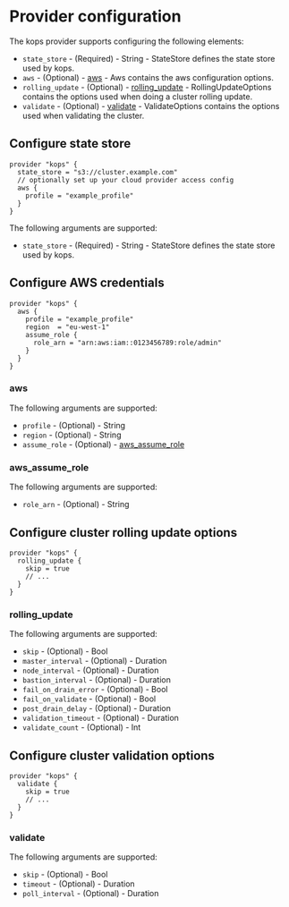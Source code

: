 # Provider configuration

The kops provider supports configuring the following elements:
- `state_store` - (Required) - String - StateStore defines the state store used by kops.
- `aws` - (Optional) - [aws](#aws) - Aws contains the aws configuration options.
- `rolling_update` - (Optional) - [rolling_update](#rolling_update) - RollingUpdateOptions contains the options used when doing a cluster rolling update.
- `validate` - (Optional) - [validate](#validate) - ValidateOptions contains the options used when validating the cluster.

## Configure state store

```hcl
provider "kops" {
  state_store = "s3://cluster.example.com"
  // optionally set up your cloud provider access config
  aws {
    profile = "example_profile"
  }
}
```

The following arguments are supported:
- `state_store` - (Required) - String - StateStore defines the state store used by kops.

## Configure AWS credentials

```hcl
provider "kops" {
  aws {
    profile = "example_profile"
    region  = "eu-west-1"
    assume_role {
      role_arn = "arn:aws:iam::0123456789:role/admin"
    }
  }
}
```

### aws

The following arguments are supported:

- `profile` - (Optional) - String
- `region` - (Optional) - String
- `assume_role` - (Optional) - [aws_assume_role](#aws_assume_role)

### aws_assume_role

The following arguments are supported:

- `role_arn` - (Optional) - String

## Configure cluster rolling update options

```hcl
provider "kops" {
  rolling_update {
    skip = true
    // ...
  }
}
```

### rolling_update

The following arguments are supported:

- `skip` - (Optional) - Bool
- `master_interval` - (Optional) - Duration
- `node_interval` - (Optional) - Duration
- `bastion_interval` - (Optional) - Duration
- `fail_on_drain_error` - (Optional) - Bool
- `fail_on_validate` - (Optional) - Bool
- `post_drain_delay` - (Optional) - Duration
- `validation_timeout` - (Optional) - Duration
- `validate_count` - (Optional) - Int

## Configure cluster validation options

```hcl
provider "kops" {
  validate {
    skip = true
    // ...
  }
}
```

### validate

The following arguments are supported:

- `skip` - (Optional) - Bool
- `timeout` - (Optional) - Duration
- `poll_interval` - (Optional) - Duration
